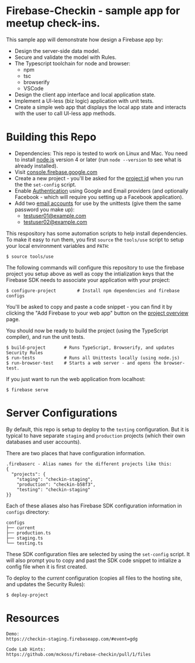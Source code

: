 # Firebase-Checkin - sample app for meetup check-ins.

This sample app will demonstrate how design a Firebase app
by:

- Design the server-side data model.
- Secure and validate the model with Rules.
- The Typescript toolchain for node and browser:
  - npm
  - tsc
  - browserify
  - VSCode
- Design the client app interface and local application state.
- Implement a UI-less (biz logic) application with unit tests.
- Create a simple web app that displays the local app state and interacts with
  the user to call UI-less app methods.

# Building this Repo

- Dependencies: This repo is tested to work on Linux and Mac. You need to
  install [node.js](https://nodejs.org/en/download/) version 4 or later (run
  `node --version` to see what is already installed).
- Visit [console.firebase.google.com](https://console.firebase.google.com)
- Create a new project - you'll be asked for the
  [project id](https://console.firebase.google.com/project/_/settings/general/) when
  you run the the `set-config` script.
- Enable
  [Authentication](https://console.firebase.google.com/project/_/authentication/providers)
  using Google and Email providers (and optionally Facebook - which will require
  you setting up a Facebook application).
- Add two
  [email accounts](https://console.firebase.google.com/project/_/authentication/users)
  for use by the unittests (give them the same password you make up):
    - testuser01@example.com
    - testuser02@example.com

This respository has some automation scripts to help install dependencies.  To
make it easy to run them, you first `source` the `tools/use` script to setup
your local environment variables and `PATH`:

```
$ source tools/use
```

The following commands will configure this repository to use the firebase project
you setup above as well as copy the intialization keys that the Firebase SDK needs
to associate your application with your project:

```
$ configure-project        # Install npm dependencies and firebase configs
```

You'll be asked to copy and paste a code snippet - you can find it by clicking
the "Add Firebase to your web app" button on the
[project overview](https://console.firebase.google.com/project/_/overview) page.

You should now be ready to build the project (using the TypeScript compiler),
and run the unit tests.

```
$ build-project       # Runs TypeScript, Browserify, and updates Security Rules
$ run-tests           # Runs all Unittests locally (using node.js)
$ run-browser-test    # Starts a web server - and opens the browser-test.
```

If you just want to run the web application from localhost:

```
$ firebase serve
```

# Server Configurations

By default, this repo is setup to deploy to the `testing` configuration.  But
it is typical to have separate `staging` and `production` projects (which their
own databases and user accounts).

There are two places that have configuration information.

```
.firebaserc - Alias names for the different projects like this:
{
  "projects": {
    "staging": "checkin-staging",
    "production": "checkin-b58f3",
    "testing": "checkin-staging"
}}
```

Each of these aliases also has Firebase SDK configuration information in `configs`
directory:

```
configs
├── current
├── production.ts
├── staging.ts
└── testing.ts
```

These SDK configuration files are selected by using the `set-config` script.  It
will also prompt you to copy and past the SDK code snippet to intialize a config
file when it is first created.

To deploy to the _current_ configuration (copies all files to the hosting
site, and updates the Security Rules):

```
$ deploy-project
```

# Resources

```
Demo:
https://checkin-staging.firebaseapp.com/#event=gdg

Code Lab Hints:
https://github.com/mckoss/firebase-checkin/pull/1/files
```
